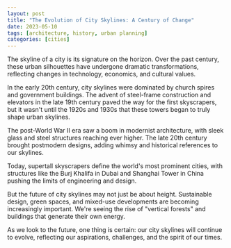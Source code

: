 ```yaml
---
layout: post
title: "The Evolution of City Skylines: A Century of Change"
date: 2023-05-10
tags: [architecture, history, urban planning]
categories: [cities]
---
```


The skyline of a city is its signature on the horizon. Over the past century, these urban silhouettes have undergone dramatic transformations, reflecting changes in technology, economics, and cultural values.

In the early 20th century, city skylines were dominated by church spires and government buildings. The advent of steel-frame construction and elevators in the late 19th century paved the way for the first skyscrapers, but it wasn't until the 1920s and 1930s that these towers began to truly shape urban skylines.

The post-World War II era saw a boom in modernist architecture, with sleek glass and steel structures reaching ever higher. The late 20th century brought postmodern designs, adding whimsy and historical references to our skylines.

Today, supertall skyscrapers define the world's most prominent cities, with structures like the Burj Khalifa in Dubai and Shanghai Tower in China pushing the limits of engineering and design.

But the future of city skylines may not just be about height. Sustainable design, green spaces, and mixed-use developments are becoming increasingly important. We're seeing the rise of "vertical forests" and buildings that generate their own energy.

As we look to the future, one thing is certain: our city skylines will continue to evolve, reflecting our aspirations, challenges, and the spirit of our times.
